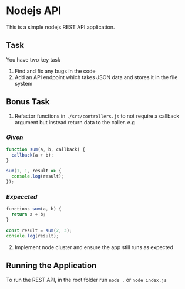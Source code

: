 # Nodejs API

This is a simple nodejs REST API application.

## Task

You have two key task

1. Find and fix any bugs in the code
2. Add an API endpoint which takes JSON data and stores it in the file system

## Bonus Task

1. Refactor functions in `./src/controllers.js` to not require a callback argument but instead return data to the caller. e.g

### _Given_

```js
function sum(a, b, callback) {
  callback(a + b);
}

sum(1, 1, result => {
  console.log(result);
});
```

### _Expeccted_

```js
functions sum(a, b) {
  return a + b;
}

const result = sum(2, 3);
console.log(result);
```

2. Implement node cluster and ensure the app still runs as expected

## Running the Application

To run the REST API, in the root folder run `node .` or `node index.js`
